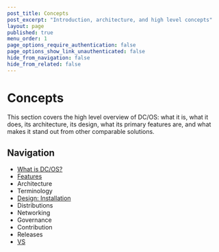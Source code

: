```yaml
---
post_title: Concepts
post_excerpt: "Introduction, architecture, and high level concepts"
layout: page
published: true
menu_order: 1
page_options_require_authentication: false
page_options_show_link_unauthenticated: false
hide_from_navigation: false
hide_from_related: false
---
```


# Concepts

This section covers the high level overview of DC/OS: what it is, what it does, its architecture, its design, what its primary features are, and what makes it stand out from other comparable solutions.


## Navigation

- [What is DC/OS?](what-is-dcos.md)
- [Features](features.md)
- Architecture
- Terminology
- [Design: Installation](design-installation.md)
- Distributions
- Networking
- Governance
- Contribution
- Releases
- [VS](vs)
